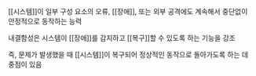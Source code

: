 [[시스템]]이 일부 구성 요소의 오류, [[장애]], 또는 외부 공격에도 계속해서 중단없이 안정적으로 동작하는 능력

내결함성은 시스템이 [[장애]]를 감지하고 [[복구]]할 수 있도록 하는 기능을 강조

즉, 문제가 발생했을 때 [[시스템]]이 복구되어 정상적인 동작으로 돌아가도록 하는 데 중점이 있음

